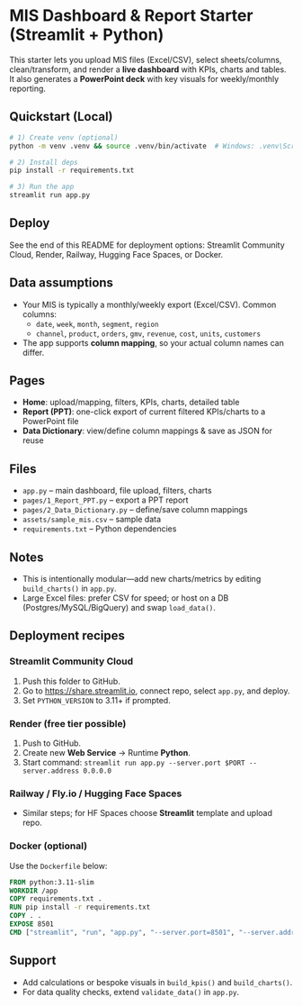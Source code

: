 # MIS Dashboard & Report Starter (Streamlit + Python)

This starter lets you upload MIS files (Excel/CSV), select sheets/columns, clean/transform, and render a **live dashboard** with KPIs, charts and tables. It also generates a **PowerPoint deck** with key visuals for weekly/monthly reporting.

## Quickstart (Local)
```bash
# 1) Create venv (optional)
python -m venv .venv && source .venv/bin/activate  # Windows: .venv\Scripts\activate

# 2) Install deps
pip install -r requirements.txt

# 3) Run the app
streamlit run app.py
```

## Deploy
See the end of this README for deployment options: Streamlit Community Cloud, Render, Railway, Hugging Face Spaces, or Docker.

## Data assumptions
- Your MIS is typically a monthly/weekly export (Excel/CSV). Common columns:
  - `date`, `week`, `month`, `segment`, `region`
  - `channel`, `product`, `orders`, `gmv`, `revenue`, `cost`, `units`, `customers`
- The app supports **column mapping**, so your actual column names can differ.

## Pages
- **Home**: upload/mapping, filters, KPIs, charts, detailed table
- **Report (PPT)**: one-click export of current filtered KPIs/charts to a PowerPoint file
- **Data Dictionary**: view/define column mappings & save as JSON for reuse

## Files
- `app.py` – main dashboard, file upload, filters, charts
- `pages/1_Report_PPT.py` – export a PPT report
- `pages/2_Data_Dictionary.py` – define/save column mappings
- `assets/sample_mis.csv` – sample data
- `requirements.txt` – Python dependencies

## Notes
- This is intentionally modular—add new charts/metrics by editing `build_charts()` in `app.py`.
- Large Excel files: prefer CSV for speed; or host on a DB (Postgres/MySQL/BigQuery) and swap `load_data()`.

## Deployment recipes
### Streamlit Community Cloud
1. Push this folder to GitHub.
2. Go to https://share.streamlit.io, connect repo, select `app.py`, and deploy.
3. Set `PYTHON_VERSION` to 3.11+ if prompted.

### Render (free tier possible)
1. Push to GitHub.
2. Create new **Web Service** → Runtime **Python**.
3. Start command: `streamlit run app.py --server.port $PORT --server.address 0.0.0.0`

### Railway / Fly.io / Hugging Face Spaces
- Similar steps; for HF Spaces choose **Streamlit** template and upload repo.

### Docker (optional)
Use the `Dockerfile` below:

```dockerfile
FROM python:3.11-slim
WORKDIR /app
COPY requirements.txt .
RUN pip install -r requirements.txt
COPY . .
EXPOSE 8501
CMD ["streamlit", "run", "app.py", "--server.port=8501", "--server.address=0.0.0.0"]
```

## Support
- Add calculations or bespoke visuals in `build_kpis()` and `build_charts()`.
- For data quality checks, extend `validate_data()` in `app.py`.